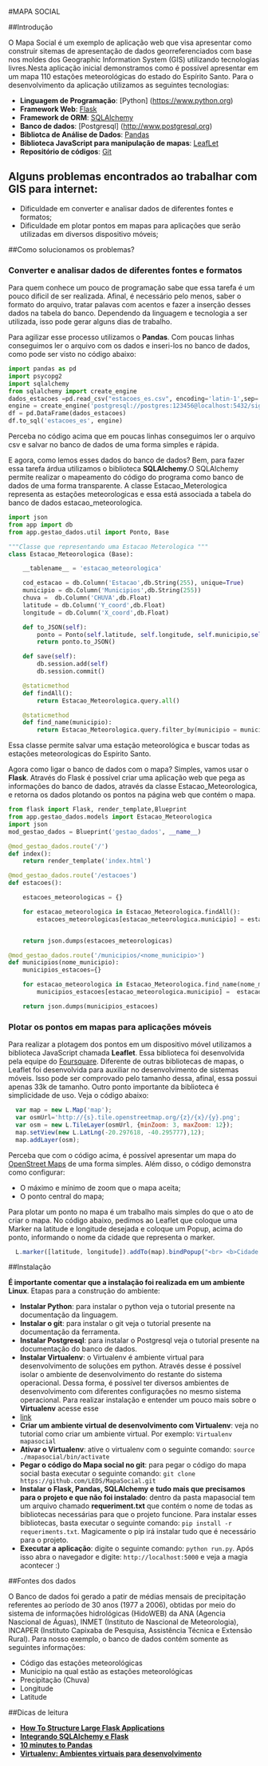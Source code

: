 #MAPA SOCIAL

##Introdução

O Mapa Social é um exemplo de aplicação web que visa apresentar como construir sitemas de apresentação de dados georreferenciados com base nos moldes dos Geographic Information System (GIS) utilizando tecnologias livres.Nesta aplicação inicial demonstramos como é possível apresentar em um mapa 110 estações meteorológicas do estado do Espírito Santo. Para o desenvolvimento da aplicação utilizamos as seguintes tecnologias:

* __Linguagem de Programação__: [Python] (https://www.python.org) 
* __Framework Web__: [Flask](http://flask.pocoo.org)
* __Framework de ORM__: [SQLAlchemy](http://www.sqlalchemy.org) 
* __Banco de dados__: [Postgresql] (http://www.postgresql.org) 
* __Bibliotca de Análise de Dados__: [Pandas](http://pandas.pydata.org)
* __Biblioteca JavaScript para manipulação de mapas__: [LeafLet](http://leafletjs.com)
* __Repositório de códigos__: [Git](https://git-scm.com)

## Alguns problemas encontrados ao trabalhar com GIS para internet:

* Dificuldade em converter e analisar dados de diferentes fontes e formatos;
* Dificuldade em plotar pontos em mapas para aplicações que serão utilizadas em diversos dispositivo móveis; 

##Como solucionamos os problemas?

### Converter e analisar dados de diferentes fontes e formatos

Para quem conhece um pouco de programação sabe que essa tarefa é um pouco dificil de ser realizada. Afinal, é necessário pelo menos, saber o formato do arquivo, tratar palavas com acentos e fazer a inserção desses dados na tabela do banco. Dependendo da linguagem e tecnologia a ser utilizada, isso pode gerar alguns dias de trabalho. 

Para agilizar esse processo utilizamos o __Pandas__. Com poucas linhas conseguimos ler o arquivo com os dados e inseri-los no banco de dados, como pode ser visto no código abaixo:

```python
import pandas as pd
import psycopg2
import sqlalchemy
from sqlalchemy import create_engine
dados_estacoes =pd.read_csv("estacoes_es.csv", encoding='latin-1',sep=',')
engine = create_engine('postgresql://postgres:123456@localhost:5432/sigmap')
df = pd.DataFrame(dados_estacoes)
df.to_sql('estacoes_es', engine)
```
Perceba no código acima que em poucas linhas conseguimos ler o arquivo csv e salvar no banco de dados de uma forma simples e rápida.

E agora, como lemos esses dados do banco de dados? Bem, para fazer essa tarefa árdua utilizamos o biblioteca __SQLAlchemy__.O SQLAlchemy permite realizar o mapeamento do código do programa como banco de dados de uma forma transparente. A classe Estacao_Meterologica representa as estações meteorologicas e essa está associada a tabela do banco de dados estacao_meteorologica. 

```python
import json
from app import db
from app.gestao_dados.util import Ponto, Base

"""Classe que representando uma Estacao Meterologica """
class Estacao_Meteorologica (Base):

    __tablename__ = 'estacao_meteorologica'

    cod_estacao = db.Column('Estacao',db.String(255), unique=True)
    municipio = db.Column('Municipios',db.String(255))
    chuva =  db.Column('CHUVA',db.Float)
    latitude = db.Column('Y_coord',db.Float)
    longitude = db.Column('X_coord',db.Float)

    def to_JSON(self):
        ponto = Ponto(self.latitude, self.longitude, self.municipio,self.chuva)
        return ponto.to_JSON()

    def save(self):
        db.session.add(self)
        db.session.commit()

    @staticmethod
    def findAll():
        return Estacao_Meteorologica.query.all()

    @staticmethod
    def find_name(municipio):
        return Estacao_Meteorologica.query.filter_by(municipio = municipio).all()
```
Essa classe permite salvar uma estação meteorológica e buscar todas as estações meteorologicas do Espírito Santo.

Agora como ligar o banco de dados com o mapa? Simples, vamos usar o __Flask__. Através do Flask é possível criar uma aplicação web que pega as informações do banco de dados, através da classe Estacao_Meteorologica, e retorna os dados plotando os pontos na  página web que contém o mapa. 

```python
from flask import Flask, render_template,Blueprint
from app.gestao_dados.models import Estacao_Meteorologica
import json
mod_gestao_dados = Blueprint('gestao_dados', __name__)

@mod_gestao_dados.route('/')
def index():
    return render_template('index.html')

@mod_gestao_dados.route('/estacoes')
def estacoes():

    estacoes_meteorologicas = {}

    for estacao_meteorologica in Estacao_Meteorologica.findAll():
        estacoes_meteorologicas[estacao_meteorologica.municipio] = estacao_meteorologica.to_JSON()


    return json.dumps(estacoes_meteorologicas)

@mod_gestao_dados.route('/municipios/<nome_municipio>')
def municipios(nome_municipio):
    municipios_estacoes={}

    for estacao_meteorologica in Estacao_Meteorologica.find_name(nome_municipio):
        municipios_estacoes[estacao_meteorologica.municipio] =  estacao_meteorologica.to_JSON()

    return json.dumps(municipios_estacoes)
```    
### Plotar os pontos em mapas para aplicações móveis

Para realizar a plotagem dos pontos em um dispositivo móvel utilizamos a biblioteca JavaScript chamada __Leaflet__. Essa biblioteca foi desenvolvida pela equipe do [Foursquare](https://pt.foursquare.com). Diferente de outras bibliotecas de mapas, o Leaflet foi desenvolvida para auxiliar no desenvolvimento de sistemas móveis. Isso pode ser comprovado pelo tamanho dessa, afinal, essa possui apenas 33k de tamanho. Outro ponto importante da biblioteca é simplicidade de uso. Veja o código abaixo:

```javascript
  var map = new L.Map('map');
  var osmUrl='http://{s}.tile.openstreetmap.org/{z}/{x}/{y}.png';
  var osm = new L.TileLayer(osmUrl, {minZoom: 3, maxZoom: 12});
  map.setView(new L.LatLng(-20.297618, -40.295777),12);
  map.addLayer(osm);
```
Perceba que com o código acima, é possível apresentar um mapa do [OpenStreet Maps](https://www.openstreetmap.org) de uma forma simples. Além disso, o código demonstra como configurar: 
* O máximo e mínimo de zoom que o mapa aceita;
* O ponto central do mapa;

Para plotar um ponto no mapa é um trabalho mais simples do que o ato de criar o mapa. No código abaixo, pedimos ao Leaflet que coloque uma Marker na latitude e longitude desejada e coloque um Popup, acima do ponto, informando o nome da cidade que representa o marker.

```javascript
  L.marker([latitude, longitude]).addTo(map).bindPopup("<br> <b>Cidade: </b>"+value+"</br>");
```

##Instalação

__É importante comentar que a instalação foi realizada em um ambiente Linux__.
Etapas para a construção do ambiente:

* __Instalar Python__: para instalar o python veja o tutorial presente na documentação da linguagem.
* __Instalar o git__: para instalar o git veja o tutorial presente na documentação da ferramenta.
* __Instalar Postgresql__: para instalar o Postgresql veja o tutorial presente na documentação do banco de dados.
* __Instalar Virtualenv__: o Virtualenv é ambiente virtual para desenvolvimento de soluções em python. Através desse é possível isolar o ambiente de desenvolvimento do restante do sistema operacional. Dessa forma, é possível ter diversos ambientes de desenvolvimento com diferentes configurações no mesmo sistema operacional. Para realizar instalação e entender um pouco mais sobre o __Virtualenv__ acesse esse
* [link](https://pythonhelp.wordpress.com/2012/10/17/virtualenv-ambientes-virtuais-para-desenvolvimento/) 
* __Criar um ambiente virtual de desenvolvimento com Virtualenv__: veja no tutorial como criar um ambiente virtual. Por exemplo: `Virtualenv mapasocial`
* __Ativar o Virtualenv__: ative o virtualenv com o seguinte comando: `source ./mapasocial/bin/activate`
* __Pegar o código do Mapa social no git__: para pegar o código do mapa social basta executar o seguinte comando: `git clone https://github.com/LEDS/MapaSocial.git` 
* __Instalar o Flask, Pandas, SQLAlchemy e tudo mais que precisamos para o projeto e que não foi instalado__: dentro da pasta mapasocial tem um arquivo chamado __requeriment.txt__ que contém o nome de todas as bibliotecas necessárias para que o projeto funcione. Para instalar esses bibliotecas, basta executar o seguinte comando: `pip install -r requeriments.txt`. Magicamente o pip irá instalar tudo que é necessário para o projeto.
* __Executar a aplicação__: digite o seguinte comando: `python run.py`. Após isso abra o navegador e digite: `http://localhost:5000` e veja a magia acontecer :)

##Fontes dos dados

O Banco de dados foi gerado a patir de médias mensais de precipitação referentes ao período de 30 anos (1977 a 2006), obtidas por meio do sistema de informações hidrológicas (HidoWEB) da ANA (Agencia Nascional de Águas), INMET (Instituto de Nascional de Meteorologia), INCAPER (Instituto Capixaba de Pesquisa, Assistência Técnica e Extensão Rural). Para nosso exemplo, o banco de dados contém somente as seguintes informações:
* Código das estações meteorológicas
* Municipio na qual estão as estações meteorológicas
* Precipitação (Chuva)
* Longitude
* Latitude

##Dicas de leitura
* [__How To Structure Large Flask Applications__](https://www.digitalocean.com/community/tutorials/how-to-structure-large-flask-applications)
* [__Integrando SQLAlchemy e Flask__](https://pythonhosted.org/Flask-SQLAlchemy/quickstart.html)
* [__10 minutes to Pandas__](http://pandas.pydata.org/pandas-docs/stable/10min.html)
* [__Virtualenv: Ambientes virtuais para desenvolvimento__](https://pythonhelp.wordpress.com/2012/10/17/virtualenv-ambientes-virtuais-para-desenvolvimento/)



